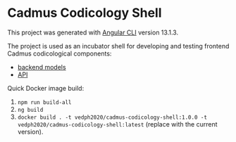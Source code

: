 # Cadmus Codicology Shell

This project was generated with [Angular CLI](https://github.com/angular/angular-cli) version 13.1.3.

The project is used as an incubator shell for developing and testing frontend Cadmus codicological components:

- [backend models](https://github.com/vedph/cadmus-codicology)
- [API](https://github.com/vedph/cadmus-codicology-api)

Quick Docker image build:

1. `npm run build-all`
2. `ng build`
3. `docker build . -t vedph2020/cadmus-codicology-shell:1.0.0 -t vedph2020/cadmus-codicology-shell:latest` (replace with the current version).
